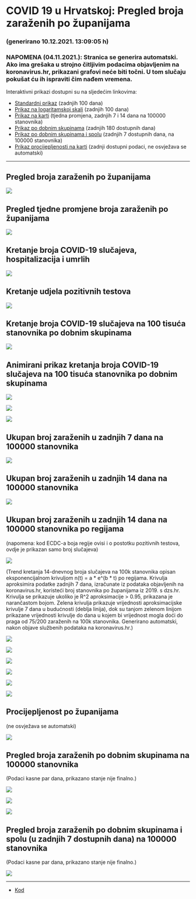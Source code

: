 # COVID 19 u Hrvatskoj: Pregled broja zaraženih po županijama

### (generirano 10.12.2021. 13:09:05 h)

### NAPOMENA (04.11.2021.): Stranica se generira automatski. Ako ima grešaka u strojno čitljivim podacima objavljenim na koronavirus.hr, prikazani grafovi neće biti točni. U tom slučaju pokušat ću ih ispraviti čim nađem vremena.

Interaktivni prikazi dostupni su na sljedećim linkovima:

- [Standardni prikaz](html/index.html) (zadnjih 100 dana)
- [Prikaz na logaritamskoj skali](html/index_log.html) (zadnjih 100 dana)
- [Prikaz na karti](html/index_map.html) (tjedna promjena, zadnjih 7 i 14 dana na 100000 stanovnika)
- [Prikaz po dobnim skupinama](html/index_per_age.html) (zadnjih 180 dostupnih dana)
- [Prikaz po dobnim skupinama i spolu](html/index_pyramid.html) (zadnjih 7 dostupnih dana, na 100000 stanovnika)
- [Prikaz procijepljenosti na karti](html/index_vaccination.html) (zadnji dostupni podaci, ne osvježava se automatski)

-----

## Pregled broja zaraženih po županijama

![](img/2021_12_09_line_plots.png)

## Pregled tjedne promjene broja zaraženih po županijama

![](img/2021_12_09_map.png)

## Kretanje broja COVID-19 slučajeva, hospitalizacija i umrlih

![](img/2021_12_09_cases_hospitalisations_deaths.png)

## Kretanje udjela pozitivnih testova

![](img/2021_12_09_percentage_positive_tests.png)

## Kretanje broja COVID-19 slučajeva na 100 tisuća stanovnika po dobnim skupinama

![](img/2021_12_09_cases_per_age_group_lines.png)

## Animirani prikaz kretanja broja COVID-19 slučajeva na 100 tisuća stanovnika po dobnim skupinama

![](img/2021_12_09anim_aug_1200.gif)

![](img/anim_cases_2021_12_09_vs_2020.gif)

![](img/2021_12_09all_counties_dots.png)

## Ukupan broj zaraženih u zadnjih 7 dana na 100000 stanovnika

![](img/2021_12_09_map_7_day_per_100k.png)

## Ukupan broj zaraženih u zadnjih 14 dana na 100000 stanovnika

![](img/2021_12_09_map_14_day_per_100k.png)

## Ukupan broj zaraženih u zadnjih 14 dana na 100000 stanovnika po regijama

(napomena: kod ECDC-a boja regije ovisi i o postotku pozitivnih testova, ovdje je prikazan samo broj slučajeva)

![](img/2021_12_09_map_14_day_per_100k_region.png)

(Trend kretanja 14-dnevnog broja slučajeva na 100k stanovnika opisan eksponencijalnom krivuljom n(t) = a * e^(b * t) po regijama. Krivulja aproksimira podatke zadnjih 7 dana, izračunate iz podataka objavljenih na koronavirus.hr, koristeći broj stanovnika po županijama iz 2019. s dzs.hr. Krivulja se prikazuje ukoliko je R^2 aproksimacije > 0.95, prikazana je narančastom bojom. Zelena krivulja prikazuje vrijednosti aproksimacijske krivulje 7 dana u budućnosti (deblja linija), dok su tanjom zelenom linijom prikazane vrijednosti krivulje do dana u kojem bi vrijednost mogla doći do praga od 75/200 zaraženih na 100k stanovnika. Generirano automatski, nakon objave službenih podataka na koronavirus.hr.)

![](img/2021_12_09_current_Jadranska_Hrvatska.png)

![](img/2021_12_09_current_Panonska_Hrvatska.png)

![](img/2021_12_09_current_Grad_Zagreb.png)

![](img/2021_12_09_current_Sjeverna_Hrvatska.png)

![](img/2021_12_09_current_Republika_Hrvatska.png)

![](img/2021_12_09_cases_hospitalisations_deaths_Republika_Hrvatska.png)

## Procijepljenost po županijama

(ne osvježava se automatski)

![](img/2021_12_09_vaccination.png)

## Pregled broja zaraženih po dobnim skupinama na 100000 stanovnika

(Podaci kasne par dana, prikazano stanje nije finalno.)

![](img/2021_12_09_per_age_group.png)

![](img/2021_12_09_per_age_group_all_0.png)

![](img/2021_12_09_per_age_group_all_1.png)

## Pregled broja zaraženih po dobnim skupinama i spolu (u zadnjih 7 dostupnih dana) na 100000 stanovnika

(Podaci kasne par dana, prikazano stanje nije finalno.)

![](img/2021_12_09_pyramid.png)

-----

- [Kod](https://github.com/ppalasek/covid_plots_croatia)

